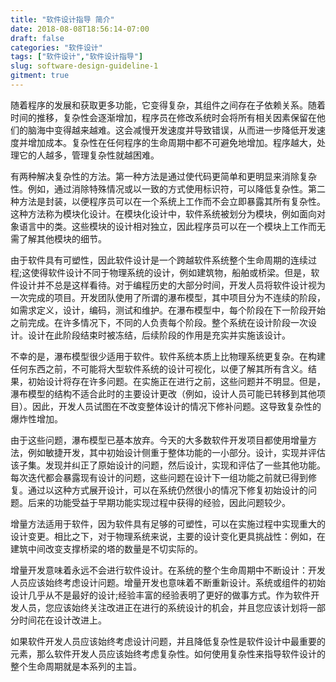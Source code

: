 ```yaml
---
title: "软件设计指导 简介"
date: 2018-08-08T18:56:14-07:00
draft: false 
categories: "软件设计"
tags: ["软件设计","软件设计指导"]
slug: software-design-guideline-1
gitment: true
---
```

随着程序的发展和获取更多功能，它变得复杂，其组件之间存在子依赖关系。随着时间的推移，复杂性会逐渐增加，程序员在修改系统时会将所有相关因素保留在他们的脑海中变得越来越难。这会减慢开发速度并导致错误，从而进一步降低开发速度并增加成本。复杂性在任何程序的生命周期中都不可避免地增加。程序越大，处理它的人越多，管理复杂性就越困难。

有两种解决复杂性的方法。第一种方法是通过使代码更简单和更明显来消除复杂性。例如，通过消除特殊情况或以一致的方式使用标识符，可以降低复杂性。第二种方法是封装，以便程序员可以在一个系统上工作而不会立即暴露其所有复杂性。这种方法称为模块化设计。在模块化设计中，软件系统被划分为模块，例如面向对象语言中的类。这些模块的设计相对独立，因此程序员可以在一个模块上工作而无需了解其他模块的细节。

由于软件具有可塑性，因此软件设计是一个跨越软件系统整个生命周期的连续过程;这使得软件设计不同于物理系统的设计，例如建筑物，船舶或桥梁。但是，软件设计并不总是这样看待。对于编程历史的大部分时间，开发人员将软件设计视为一次完成的项目。开发团队使用了所谓的瀑布模型，其中项目分为不连续的阶段，如需求定义，设计，编码，测试和维护。在瀑布模型中，每个阶段在下一阶段开始之前完成。在许多情况下，不同的人负责每个阶段。整个系统在设计阶段一次设计。设计在此阶段结束时被冻结，后续阶段的作用是充实并实施该设计。

不幸的是，瀑布模型很少适用于软件。软件系统本质上比物理系统更复杂。在构建任何东西之前，不可能将大型软件系统的设计可视化，以便了解其所有含义。结果，初始设计将存在许多问题。在实施正在进行之前，这些问题并不明显。但是，瀑布模型的结构不适合此时的主要设计更改（例如，设计人员可能已转移到其他项目）。因此，开发人员试图在不改变整体设计的情况下修补问题。这导致复杂性的爆炸性增加。

由于这些问题，瀑布模型已基本放弃。今天的大多数软件开发项目都使用增量方法，例如敏捷开发，其中初始设计侧重于整体功能的一小部分。设计，实现并评估该子集。发现并纠正了原始设计的问题，然后设计，实现和评估了一些其他功能。每次迭代都会暴露现有设计的问题，这些问题在设计下一组功能之前就已得到修复。通过以这种方式展开设计，可以在系统仍然很小的情况下修复初始设计的问题。后来的功能受益于早期功能实现过程中获得的经验，因此问题较少。

增量方法适用于软件，因为软件具有足够的可塑性，可以在实施过程中实现重大的设计变更。相比之下，对于物理系统来说，主要的设计变化更具挑战性：例如，在建筑中间改变支撑桥梁的塔的数量是不切实际的。

增量开发意味着永远不会进行软件设计。在系统的整个生命周期中不断设计：开发人员应该始终考虑设计问题。增量开发也意味着不断重新设计。系统或组件的初始设计几乎从不是最好的设计;经验丰富的经验表明了更好的做事方式。作为软件开发人员，您应该始终关注改进正在进行的系统设计的机会，并且您应该计划将一部分时间花在设计改进上。

如果软件开发人员应该始终考虑设计问题，并且降低复杂性是软件设计中最重要的元素，那么软件开发人员应该始终考虑复杂性。如何使用复杂性来指导软件设计的整个生命周期就是本系列的主旨。
